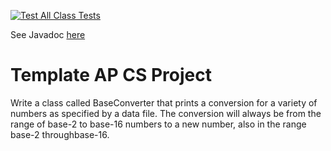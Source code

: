 [![Test All Class Tests](https://github.com/a1cd/BaseConverter/actions/workflows/getFiles.yml/badge.svg)](https://github.com/a1cd/BaseConverter/actions/workflows/getFiles.yml)

See Javadoc [here](https://a1cd.github.io/BaseConverter/)

# Template AP CS Project
Write a class called BaseConverter that prints a conversion for a variety of numbers as specified by a data file. The conversion will always be from the range of base-2 to base-16 numbers to a new number, also in the range base-2 throughbase-16.
